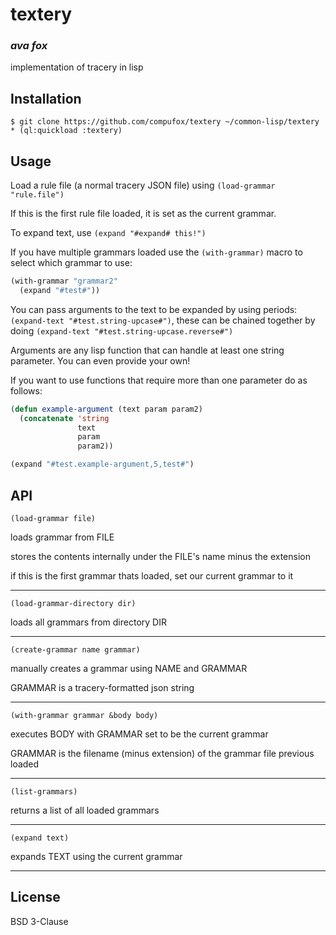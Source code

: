 # textery
### _ava fox_

implementation of tracery in lisp

## Installation

```shell
$ git clone https://github.com/compufox/textery ~/common-lisp/textery
* (ql:quickload :textery)
```

## Usage

Load a rule file (a normal tracery JSON file) using `(load-grammar "rule.file")`

If this is the first rule file loaded, it is set as the current grammar. 

To expand text, use `(expand "#expand# this!")`

If you have multiple grammars loaded use the `(with-grammar)` macro to select which grammar to use:

```lisp
(with-grammar "grammar2"
  (expand "#test#"))
```

You can pass arguments to the text to be expanded by using periods: `(expand-text "#test.string-upcase#")`, these can be chained together by doing `(expand-text "#test.string-upcase.reverse#")`

Arguments are any lisp function that can handle at least one string parameter. You can even provide your own!

If you want to use functions that require more than one parameter do as follows:

```lisp
(defun example-argument (text param param2)
  (concatenate 'string
			   text
			   param
			   param2))

(expand "#test.example-argument,5,test#")
```

## API

`(load-grammar file)`

loads grammar from FILE

stores the contents internally under the FILE's name minus the extension

if this is the first grammar thats loaded, set our current grammar to it

---

`(load-grammar-directory dir)`

loads all grammars from directory DIR

---

`(create-grammar name grammar)`

manually creates a grammar using NAME and GRAMMAR

GRAMMAR is a tracery-formatted json string

---

`(with-grammar grammar &body body)`

executes BODY with GRAMMAR set to be the current grammar

GRAMMAR is the filename (minus extension) of the grammar file previous loaded 

---

`(list-grammars)`

returns a list of all loaded grammars

---

`(expand text)`

expands TEXT using the current grammar

---


## License

BSD 3-Clause


